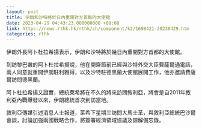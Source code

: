 ```yaml
---
layout: post
title: 伊朗和沙特將於日內重開對方首都的大使館
date: 2023-04-29 04:43:23.000000000 +08:00
link: https://news.rthk.hk/rthk/ch/component/k2/1698421-20230429.htm
categories: rthk
---
```


伊朗外長阿卜杜拉希揚表示，伊朗和沙特將於幾日內重開對方首都的大使館。

到訪黎巴嫩的阿卜杜拉希揚說，他在開齋節前已經與沙特外交大臣費薩爾通電話，兩人同意就重開伊朗駐利雅得，以及沙特駐德黑蘭大使館展開工作，他亦邀請費薩爾訪問德黑蘭。

阿卜杜拉希揚又證實，總統萊希將在不久的將來訪問敘利亞，將會是自2011年敘利亞內戰爆發以來，伊朗總統首次到訪當地。

敘利亞傳媒引述消息人士報道，萊希下星期三訪問大馬士革，與敘利亞總統巴沙爾會談，討論加強兩國戰略合作，將簽署經濟領域協議及諒解備忘錄。
